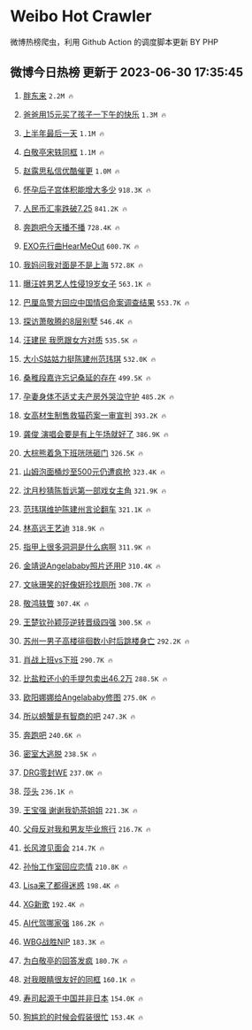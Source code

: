 # Weibo Hot Crawler 



微博热榜爬虫，利用 Github Action 的调度脚本更新 BY PHP 


## 微博今日热榜 更新于 2023-06-30 17:35:45 
1. [胖东来](https://s.weibo.com/weibo?q=%E8%83%96%E4%B8%9C%E6%9D%A5&t=31&band_rank=1&Refer=top) `2.2M 🔥` 

1. [爸爸用15元买了孩子一下午的快乐](https://s.weibo.com/weibo?q=%23%E7%88%B8%E7%88%B8%E7%94%A815%E5%85%83%E4%B9%B0%E4%BA%86%E5%AD%A9%E5%AD%90%E4%B8%80%E4%B8%8B%E5%8D%88%E7%9A%84%E5%BF%AB%E4%B9%90%23&t=31&band_rank=2&Refer=top) `1.3M 🔥` 

1. [上半年最后一天](https://s.weibo.com/weibo?q=%23%E4%B8%8A%E5%8D%8A%E5%B9%B4%E6%9C%80%E5%90%8E%E4%B8%80%E5%A4%A9%23&t=31&band_rank=3&Refer=top) `1.1M 🔥` 

1. [白敬亭宋轶同框](https://s.weibo.com/weibo?q=%23%E7%99%BD%E6%95%AC%E4%BA%AD%E5%AE%8B%E8%BD%B6%E5%90%8C%E6%A1%86%23&t=31&band_rank=4&Refer=top) `1.1M 🔥` 

1. [赵露思私信优酷催更](https://s.weibo.com/weibo?q=%23%E8%B5%B5%E9%9C%B2%E6%80%9D%E7%A7%81%E4%BF%A1%E4%BC%98%E9%85%B7%E5%82%AC%E6%9B%B4%23&t=31&band_rank=5&Refer=top) `1.0M 🔥` 

1. [怀孕后子宫体积能增大多少](https://s.weibo.com/weibo?q=%23%E6%80%80%E5%AD%95%E5%90%8E%E5%AD%90%E5%AE%AB%E4%BD%93%E7%A7%AF%E8%83%BD%E5%A2%9E%E5%A4%A7%E5%A4%9A%E5%B0%91%23&t=31&band_rank=6&Refer=top) `918.3K 🔥` 

1. [人民币汇率跌破7.25](https://s.weibo.com/weibo?q=%23%E4%BA%BA%E6%B0%91%E5%B8%81%E6%B1%87%E7%8E%87%E8%B7%8C%E7%A0%B47.25%23&t=31&band_rank=7&Refer=top) `841.2K 🔥` 

1. [奔跑吧今天播不播](https://s.weibo.com/weibo?q=%23%E5%A5%94%E8%B7%91%E5%90%A7%E4%BB%8A%E5%A4%A9%E6%92%AD%E4%B8%8D%E6%92%AD%23&t=31&band_rank=8&Refer=top) `728.4K 🔥` 

1. [EXO先行曲HearMeOut](https://s.weibo.com/weibo?q=%23EXO%E5%85%88%E8%A1%8C%E6%9B%B2HearMeOut%23&t=31&band_rank=9&Refer=top) `600.7K 🔥` 

1. [我妈问我对面是不是上海](https://s.weibo.com/weibo?q=%23%E6%88%91%E5%A6%88%E9%97%AE%E6%88%91%E5%AF%B9%E9%9D%A2%E6%98%AF%E4%B8%8D%E6%98%AF%E4%B8%8A%E6%B5%B7%23&t=31&band_rank=10&Refer=top) `572.8K 🔥` 

1. [曝汪姓男艺人性侵19岁女子](https://s.weibo.com/weibo?q=%23%E6%9B%9D%E6%B1%AA%E5%A7%93%E7%94%B7%E8%89%BA%E4%BA%BA%E6%80%A7%E4%BE%B519%E5%B2%81%E5%A5%B3%E5%AD%90%23&t=31&band_rank=11&Refer=top) `563.1K 🔥` 

1. [巴厘岛警方回应中国情侣命案调查结果](https://s.weibo.com/weibo?q=%23%E5%B7%B4%E5%8E%98%E5%B2%9B%E8%AD%A6%E6%96%B9%E5%9B%9E%E5%BA%94%E4%B8%AD%E5%9B%BD%E6%83%85%E4%BE%A3%E5%91%BD%E6%A1%88%E8%B0%83%E6%9F%A5%E7%BB%93%E6%9E%9C%23&t=31&band_rank=12&Refer=top) `553.7K 🔥` 

1. [探访萧敬腾的8层别墅](https://s.weibo.com/weibo?q=%23%E6%8E%A2%E8%AE%BF%E8%90%A7%E6%95%AC%E8%85%BE%E7%9A%848%E5%B1%82%E5%88%AB%E5%A2%85%23&t=31&band_rank=13&Refer=top) `546.4K 🔥` 

1. [汪建民 我愿跟女方对质](https://s.weibo.com/weibo?q=%23%E6%B1%AA%E5%BB%BA%E6%B0%91%20%E6%88%91%E6%84%BF%E8%B7%9F%E5%A5%B3%E6%96%B9%E5%AF%B9%E8%B4%A8%23&t=31&band_rank=14&Refer=top) `535.5K 🔥` 

1. [大小S姑姑力挺陈建州范玮琪](https://s.weibo.com/weibo?q=%23%E5%A4%A7%E5%B0%8FS%E5%A7%91%E5%A7%91%E5%8A%9B%E6%8C%BA%E9%99%88%E5%BB%BA%E5%B7%9E%E8%8C%83%E7%8E%AE%E7%90%AA%23&t=31&band_rank=15&Refer=top) `532.0K 🔥` 

1. [桑稚段嘉许忘记桑延的存在](https://s.weibo.com/weibo?q=%23%E6%A1%91%E7%A8%9A%E6%AE%B5%E5%98%89%E8%AE%B8%E5%BF%98%E8%AE%B0%E6%A1%91%E5%BB%B6%E7%9A%84%E5%AD%98%E5%9C%A8%23&t=31&band_rank=16&Refer=top) `499.5K 🔥` 

1. [孕妻身体不适丈夫产房外哭泣守护](https://s.weibo.com/weibo?q=%23%E5%AD%95%E5%A6%BB%E8%BA%AB%E4%BD%93%E4%B8%8D%E9%80%82%E4%B8%88%E5%A4%AB%E4%BA%A7%E6%88%BF%E5%A4%96%E5%93%AD%E6%B3%A3%E5%AE%88%E6%8A%A4%23&t=31&band_rank=17&Refer=top) `485.2K 🔥` 

1. [女高材生制售救猫药案一审宣判](https://s.weibo.com/weibo?q=%23%E5%A5%B3%E9%AB%98%E6%9D%90%E7%94%9F%E5%88%B6%E5%94%AE%E6%95%91%E7%8C%AB%E8%8D%AF%E6%A1%88%E4%B8%80%E5%AE%A1%E5%AE%A3%E5%88%A4%23&t=31&band_rank=18&Refer=top) `393.2K 🔥` 

1. [龚俊 演唱会要是有上午场就好了](https://s.weibo.com/weibo?q=%E9%BE%9A%E4%BF%8A%20%E6%BC%94%E5%94%B1%E4%BC%9A%E8%A6%81%E6%98%AF%E6%9C%89%E4%B8%8A%E5%8D%88%E5%9C%BA%E5%B0%B1%E5%A5%BD%E4%BA%86&t=31&band_rank=19&Refer=top) `386.9K 🔥` 

1. [大棕熊着急下班咣咣砸门](https://s.weibo.com/weibo?q=%23%E5%A4%A7%E6%A3%95%E7%86%8A%E7%9D%80%E6%80%A5%E4%B8%8B%E7%8F%AD%E5%92%A3%E5%92%A3%E7%A0%B8%E9%97%A8%23&t=31&band_rank=20&Refer=top) `326.5K 🔥` 

1. [山姆泡面桶炒至500元仍遭疯抢](https://s.weibo.com/weibo?q=%23%E5%B1%B1%E5%A7%86%E6%B3%A1%E9%9D%A2%E6%A1%B6%E7%82%92%E8%87%B3500%E5%85%83%E4%BB%8D%E9%81%AD%E7%96%AF%E6%8A%A2%23&t=31&band_rank=21&Refer=top) `323.4K 🔥` 

1. [沈月秒猜陈哲远第一部戏女主角](https://s.weibo.com/weibo?q=%23%E6%B2%88%E6%9C%88%E7%A7%92%E7%8C%9C%E9%99%88%E5%93%B2%E8%BF%9C%E7%AC%AC%E4%B8%80%E9%83%A8%E6%88%8F%E5%A5%B3%E4%B8%BB%E8%A7%92%23&t=31&band_rank=22&Refer=top) `321.9K 🔥` 

1. [范玮琪维护陈建州言论翻车](https://s.weibo.com/weibo?q=%23%E8%8C%83%E7%8E%AE%E7%90%AA%E7%BB%B4%E6%8A%A4%E9%99%88%E5%BB%BA%E5%B7%9E%E8%A8%80%E8%AE%BA%E7%BF%BB%E8%BD%A6%23&t=31&band_rank=23&Refer=top) `321.1K 🔥` 

1. [林高远王艺迪](https://s.weibo.com/weibo?q=%E6%9E%97%E9%AB%98%E8%BF%9C%E7%8E%8B%E8%89%BA%E8%BF%AA&t=31&band_rank=24&Refer=top) `318.9K 🔥` 

1. [指甲上很多洞洞是什么病啊](https://s.weibo.com/weibo?q=%23%E6%8C%87%E7%94%B2%E4%B8%8A%E5%BE%88%E5%A4%9A%E6%B4%9E%E6%B4%9E%E6%98%AF%E4%BB%80%E4%B9%88%E7%97%85%E5%95%8A%23&t=31&band_rank=25&Refer=top) `311.9K 🔥` 

1. [金靖说Angelababy照片还用P](https://s.weibo.com/weibo?q=%23%E9%87%91%E9%9D%96%E8%AF%B4Angelababy%E7%85%A7%E7%89%87%E8%BF%98%E7%94%A8P%23&t=31&band_rank=26&Refer=top) `310.4K 🔥` 

1. [文咏珊笑的好像妍珍找厕所](https://s.weibo.com/weibo?q=%23%E6%96%87%E5%92%8F%E7%8F%8A%E7%AC%91%E7%9A%84%E5%A5%BD%E5%83%8F%E5%A6%8D%E7%8F%8D%E6%89%BE%E5%8E%95%E6%89%80%23&t=31&band_rank=27&Refer=top) `308.7K 🔥` 

1. [敬鸿轶瞥](https://s.weibo.com/weibo?q=%E6%95%AC%E9%B8%BF%E8%BD%B6%E7%9E%A5&t=31&band_rank=28&Refer=top) `307.4K 🔥` 

1. [王楚钦孙颖莎逆转晋级四强](https://s.weibo.com/weibo?q=%23%E7%8E%8B%E6%A5%9A%E9%92%A6%E5%AD%99%E9%A2%96%E8%8E%8E%E9%80%86%E8%BD%AC%E6%99%8B%E7%BA%A7%E5%9B%9B%E5%BC%BA%23&t=31&band_rank=29&Refer=top) `300.5K 🔥` 

1. [苏州一男子高楼徘徊数小时后跳楼身亡](https://s.weibo.com/weibo?q=%23%E8%8B%8F%E5%B7%9E%E4%B8%80%E7%94%B7%E5%AD%90%E9%AB%98%E6%A5%BC%E5%BE%98%E5%BE%8A%E6%95%B0%E5%B0%8F%E6%97%B6%E5%90%8E%E8%B7%B3%E6%A5%BC%E8%BA%AB%E4%BA%A1%23&t=31&band_rank=30&Refer=top) `292.2K 🔥` 

1. [肖战上班vs下班](https://s.weibo.com/weibo?q=%23%E8%82%96%E6%88%98%E4%B8%8A%E7%8F%ADvs%E4%B8%8B%E7%8F%AD%23&t=31&band_rank=31&Refer=top) `290.7K 🔥` 

1. [比盐粒还小的手提包卖出46.2万](https://s.weibo.com/weibo?q=%23%E6%AF%94%E7%9B%90%E7%B2%92%E8%BF%98%E5%B0%8F%E7%9A%84%E6%89%8B%E6%8F%90%E5%8C%85%E5%8D%96%E5%87%BA46.2%E4%B8%87%23&t=31&band_rank=32&Refer=top) `288.5K 🔥` 

1. [欧阳娜娜给Angelababy修图](https://s.weibo.com/weibo?q=%23%E6%AC%A7%E9%98%B3%E5%A8%9C%E5%A8%9C%E7%BB%99Angelababy%E4%BF%AE%E5%9B%BE%23&t=31&band_rank=33&Refer=top) `275.0K 🔥` 

1. [所以螃蟹是有智商的吧](https://s.weibo.com/weibo?q=%E6%89%80%E4%BB%A5%E8%9E%83%E8%9F%B9%E6%98%AF%E6%9C%89%E6%99%BA%E5%95%86%E7%9A%84%E5%90%A7&t=31&band_rank=34&Refer=top) `247.3K 🔥` 

1. [奔跑吧](https://s.weibo.com/weibo?q=%E5%A5%94%E8%B7%91%E5%90%A7&t=31&band_rank=35&Refer=top) `240.6K 🔥` 

1. [密室大逃脱](https://s.weibo.com/weibo?q=%E5%AF%86%E5%AE%A4%E5%A4%A7%E9%80%83%E8%84%B1&t=31&band_rank=36&Refer=top) `238.5K 🔥` 

1. [DRG零封WE](https://s.weibo.com/weibo?q=%23DRG%E9%9B%B6%E5%B0%81WE%23&t=31&band_rank=37&Refer=top) `237.0K 🔥` 

1. [莎头](https://s.weibo.com/weibo?q=%E8%8E%8E%E5%A4%B4&t=31&band_rank=38&Refer=top) `236.1K 🔥` 

1. [王宝强 谢谢我奶茶姐姐](https://s.weibo.com/weibo?q=%E7%8E%8B%E5%AE%9D%E5%BC%BA%20%E8%B0%A2%E8%B0%A2%E6%88%91%E5%A5%B6%E8%8C%B6%E5%A7%90%E5%A7%90&t=31&band_rank=39&Refer=top) `221.3K 🔥` 

1. [父母反对我和男友毕业旅行](https://s.weibo.com/weibo?q=%23%E7%88%B6%E6%AF%8D%E5%8F%8D%E5%AF%B9%E6%88%91%E5%92%8C%E7%94%B7%E5%8F%8B%E6%AF%95%E4%B8%9A%E6%97%85%E8%A1%8C%23&t=31&band_rank=40&Refer=top) `216.7K 🔥` 

1. [长风渡见面会](https://s.weibo.com/weibo?q=%23%E9%95%BF%E9%A3%8E%E6%B8%A1%E8%A7%81%E9%9D%A2%E4%BC%9A%23&t=31&band_rank=41&Refer=top) `214.7K 🔥` 

1. [孙怡工作室回应恋情](https://s.weibo.com/weibo?q=%E5%AD%99%E6%80%A1%E5%B7%A5%E4%BD%9C%E5%AE%A4%E5%9B%9E%E5%BA%94%E6%81%8B%E6%83%85&t=31&band_rank=42&Refer=top) `210.8K 🔥` 

1. [Lisa来了都得迷惑](https://s.weibo.com/weibo?q=%23Lisa%E6%9D%A5%E4%BA%86%E9%83%BD%E5%BE%97%E8%BF%B7%E6%83%91%23&t=31&band_rank=43&Refer=top) `198.4K 🔥` 

1. [XG新歌](https://s.weibo.com/weibo?q=XG%E6%96%B0%E6%AD%8C&t=31&band_rank=44&Refer=top) `192.4K 🔥` 

1. [AI代驾哪家强](https://s.weibo.com/weibo?q=%23AI%E4%BB%A3%E9%A9%BE%E5%93%AA%E5%AE%B6%E5%BC%BA%23&t=31&band_rank=45&Refer=top) `186.2K 🔥` 

1. [WBG战胜NIP](https://s.weibo.com/weibo?q=%23WBG%E6%88%98%E8%83%9CNIP%23&t=31&band_rank=46&Refer=top) `183.3K 🔥` 

1. [为白敬亭的回答发疯](https://s.weibo.com/weibo?q=%23%E4%B8%BA%E7%99%BD%E6%95%AC%E4%BA%AD%E7%9A%84%E5%9B%9E%E7%AD%94%E5%8F%91%E7%96%AF%23&t=31&band_rank=47&Refer=top) `180.7K 🔥` 

1. [对我眼睛很友好的同框](https://s.weibo.com/weibo?q=%23%E5%AF%B9%E6%88%91%E7%9C%BC%E7%9D%9B%E5%BE%88%E5%8F%8B%E5%A5%BD%E7%9A%84%E5%90%8C%E6%A1%86%23&t=31&band_rank=48&Refer=top) `160.1K 🔥` 

1. [寿司起源于中国并非日本](https://s.weibo.com/weibo?q=%23%E5%AF%BF%E5%8F%B8%E8%B5%B7%E6%BA%90%E4%BA%8E%E4%B8%AD%E5%9B%BD%E5%B9%B6%E9%9D%9E%E6%97%A5%E6%9C%AC%23&t=31&band_rank=49&Refer=top) `154.0K 🔥` 

1. [狗尴尬的时候会假装很忙](https://s.weibo.com/weibo?q=%23%E7%8B%97%E5%B0%B4%E5%B0%AC%E7%9A%84%E6%97%B6%E5%80%99%E4%BC%9A%E5%81%87%E8%A3%85%E5%BE%88%E5%BF%99%23&t=31&band_rank=50&Refer=top) `153.4K 🔥` 


